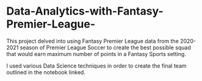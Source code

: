 # Data-Analytics-with-Fantasy-Premier-League-

This project delved into using Fantasy Premier League data from the 2020-2021 season of Premier League Soccer to create the best possible squad that would earn maximum number of points in a Fantasy Sports setting. 

I used various Data Science techniques in order to create the final team outlined in the notebook linked. 
